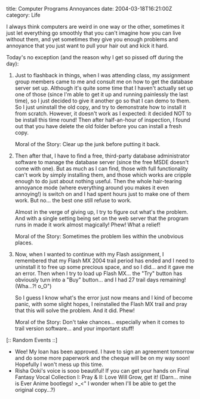 title: Computer Programs Annoyances
date: 2004-03-18T16:21:00Z
category: Life

I always think computers are weird in one way or the other, sometimes it just let everything go smoothly that you can't imagine how you can live without them, and yet sometimes they give you enough problems and annoyance that you just want to pull your hair out and kick it hard.

Today's no exception (and the reason why I get so pissed off during the day):

1. Just to flashback in things, when I was attending class, my assignment group members came to me and consult me on how to get the database server set up. Although it's quite some time that I haven't actually set up one of those (since I'm able to get it up and running painlessly the last time), so I just decided to give it another go so that I can demo to them. So I just uninstall the old copy, and try to demonstrate how to install it from scratch. However, it doesn't work as I expected: it decided NOT to be install this time round! Then after half-an-hour of inspection, I found out that you have delete the old folder before you can install a fresh copy.

    Moral of the Story: Clear up the junk before putting it back.

2. Then after that, I have to find a free, third-party database administrator software to manage the database server (since the free MSDE doesn't come with one). But as much as I can find, those with full functionality can't work by simply installing them, and those which works are cripple enough to do just about nothing useful. Then the whole hair-tearing annoyance mode (where everything around you makes it even annoying!) is switch on and I had spent hours just to make one of them work. But no… the best one still refuse to work.

    Almost in the verge of giving up, I try to figure out what's the problem. And with a single setting being set on the web server that the program runs in made it work almost magically! Phew! What a relief!

    Moral of the Story: Sometimes the problem lies within the unobvious places.

3. Now, when I wanted to continue with my Flash assignment, I remembered that my Flash MX 2004 trail period has ended and I need to uninstall it to free up some precious space, and so I did… and it gave me an error. Then when I try to load up Flash MX… the "Try" button has obviously turn into a "Buy" button… and I had 27 trail days remaining! (Wha…?! o_O")

    So I guess I know what's the error just now means and I kind of become panic, with some slight hopes, I reinstalled the Flash MX trail and pray that this will solve the problem. And it did. Phew!

    Moral of the Story: Don't take chances… especially when it comes to trail version software… and your important stuff!

[:: Random Events ::]

- Wee! My loan has been approved. I have to sign an agreement tomorrow and do some more paperwork and the cheque will be on my way soon! Hopefully I won't mess up this time.
- Risha Ooki's voice is sooo beautiful! If you can get your hands on Final Fantasy Vocal Collection I: Pray & II: Love Will Grow, get it! (Darn… mine is Ever Anime bootlegs! >\_<" I wonder when I'll be able to get the original copy…?)
